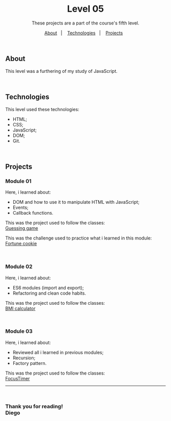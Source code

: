 <h1 align = center> Level 05</h1>

<p align = center> These projects are a part of the course's fifth level. </p>

<p align = center>
	<a href="#about">About</a>&nbsp;&nbsp;&nbsp;|&nbsp;&nbsp;&nbsp;
	<a href="#technologies">Technologies</a>&nbsp;&nbsp;&nbsp;|&nbsp;&nbsp;&nbsp;
  <a href="#project">Projects</a>&nbsp;&nbsp;&nbsp;
</p>
<br>

## About
This level was a furthering of my study of JavaScript.

<br/>

## Technologies
This level used these technologies:
- HTML;
- CSS;
- JavaScript;
- DOM;
- Git.

<br>

## Projects

### Module 01 
Here, i learned about:
- DOM and how to use it to manipulate HTML with JavaScript;
- Events;
- Callback functions.

This was the project used to follow the classes:<br>
[Guessing game](./guessing-game/)

This was the challenge used to practice what i learned in this module:<br>
[Fortune cookie](./fortune-cookie/)

<br>

### Module 02
Here, i learned about:
- ES6 modules (import and export);
- Refactoring and clean code habits.

This was the project used to follow the classes:<br>
[BMI calculator](./bmi/)

<br>

### Module 03
Here, i learned about:
- Reviewed all i learned in previous modules;
- Recursion;
- Factory pattern.

This was the project used to follow the classes:<br>
[FocusTimer](./focus-timer/)

---
<br>

### Thank you for reading!<br>Diego
